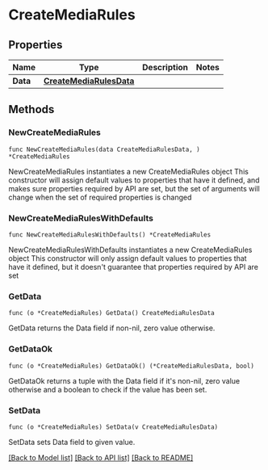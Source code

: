 # CreateMediaRules

## Properties

Name | Type | Description | Notes
------------ | ------------- | ------------- | -------------
**Data** | [**CreateMediaRulesData**](CreateMediaRulesData.md) |  | 

## Methods

### NewCreateMediaRules

`func NewCreateMediaRules(data CreateMediaRulesData, ) *CreateMediaRules`

NewCreateMediaRules instantiates a new CreateMediaRules object
This constructor will assign default values to properties that have it defined,
and makes sure properties required by API are set, but the set of arguments
will change when the set of required properties is changed

### NewCreateMediaRulesWithDefaults

`func NewCreateMediaRulesWithDefaults() *CreateMediaRules`

NewCreateMediaRulesWithDefaults instantiates a new CreateMediaRules object
This constructor will only assign default values to properties that have it defined,
but it doesn't guarantee that properties required by API are set

### GetData

`func (o *CreateMediaRules) GetData() CreateMediaRulesData`

GetData returns the Data field if non-nil, zero value otherwise.

### GetDataOk

`func (o *CreateMediaRules) GetDataOk() (*CreateMediaRulesData, bool)`

GetDataOk returns a tuple with the Data field if it's non-nil, zero value otherwise
and a boolean to check if the value has been set.

### SetData

`func (o *CreateMediaRules) SetData(v CreateMediaRulesData)`

SetData sets Data field to given value.



[[Back to Model list]](../README.md#documentation-for-models) [[Back to API list]](../README.md#documentation-for-api-endpoints) [[Back to README]](../README.md)


